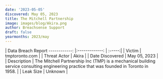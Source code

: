 ```yaml
---
date: '2023-05-05'
discovered: May 05, 2023
title: The Mitchell Partnership
image: images/blog/Akira.png
author: Breachsense Support
draft: false
yearmonths: 2023/may
---
```



| Data Breach Report
------------:     |:-------------:    | :-----:|
| Victim      | tmptoronto.com      | 
| Threat Actor      | Akira      | 
| Date Discovered      | May 05, 2023      | 
| Description      | The Mitchell Partnership Inc (TMP) is a mechanical building service consulting engineering practice that was founded in Toronto in 1958.      | 
| Leak Size      | Unknown      | 

